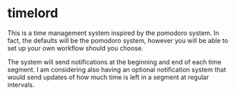 # timelord

This is a time management system inspired by the pomodoro system. In fact, the defaults will be the pomodoro system, however you will be able to set up your own workflow should you choose.

The system will send notifications at the beginning and end of each time segment. I am considering also having an optional notification system that would send updates of how much time is left in a segment at regular intervals.
